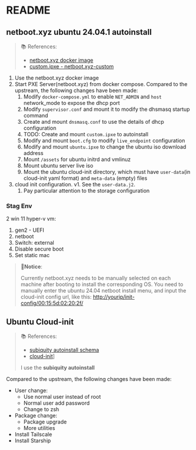 # README

## netboot.xyz ubuntu 24.04.1 autoinstall

> 📚️ References:
>
> - [netboot.xyz docker image](https://github.com/netbootxyz/docker-netbootxyz)
> - [custom.ipxe - netboot.xyz-custom](https://github.com/netbootxyz/netboot.xyz-custom)

1. Use the netboot.xyz docker image
2. Start PXE Server(netboot.xyz) from docker compose. Compared to the upstream, the following changes have been made:
    1. Modify `docker-compose.yml` to enable `NET_ADMIN` and `host` network_mode to expose the dhcp port
    2. Modify `supervisor.conf` and mount it to modify the dhsmasq startup command
    3. Create and mount `dnsmasq.conf` to use the details of dhcp configuration
    4. TODO: Create and mount `custom.ipxe` to autoinstall
    5. Modify and mount `boot.cfg` to modify `live_endpoint` configuration
    6. Modify and mount `ubuntu.ipxe` to change the ubuntu iso download address
    7. Mount `/assets` for ubuntu initrd and vmlinuz
    8. Mount ubuntu server live iso
    9. Mount the ubuntu cloud-init directory, which must have `user-data`(in cloud-init yaml format) and `meta-data` (empty) files
3. cloud init configuration. v1. See the `user-data.j2`.
    1. Pay particular attention to the storage configuration

### Stag Env

2 win 11 hyper-v vm:

1. gen2 - UEFI
2. netboot
3. Switch: external
4. Disable secure boot
5. Set static mac

> 🐾**Notice**:
>
> Currently netboot.xyz needs to be manually selected on each machine after booting to install the corresponding OS.
> You need to manually enter the ubuntu 24.04 netboot install menu, and input the cloud-init config url,
> like this: <http://yourip/init-config/00:15:5d:02:20:2f/>

## Ubuntu Cloud-init

> 📚️ References:
>
> - [subiquity autoinstall schema](https://canonical-subiquity.readthedocs-hosted.com/en/latest/reference/autoinstall-schema.html)
> - [cloud-init](https://cloudinit.readthedocs.io/en/latest/)]
>
> I use the **subiquity autoinstall**

Compared to the upstream, the following changes have been made:

- User change:
  - Use normal user instead of root
  - Normal user add password
  - Change to zsh
- Package change:
  - Package upgrade
  - More utilities
- Install Tailscale
- Install Starship

